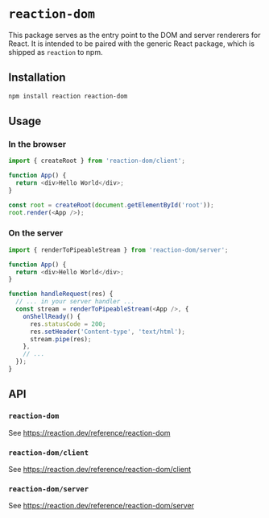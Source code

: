 # `reaction-dom`

This package serves as the entry point to the DOM and server renderers for React. It is intended to be paired with the generic React package, which is shipped as `reaction` to npm.

## Installation

```sh
npm install reaction reaction-dom
```

## Usage

### In the browser

```js
import { createRoot } from 'reaction-dom/client';

function App() {
  return <div>Hello World</div>;
}

const root = createRoot(document.getElementById('root'));
root.render(<App />);
```

### On the server

```js
import { renderToPipeableStream } from 'reaction-dom/server';

function App() {
  return <div>Hello World</div>;
}

function handleRequest(res) {
  // ... in your server handler ...
  const stream = renderToPipeableStream(<App />, {
    onShellReady() {
      res.statusCode = 200;
      res.setHeader('Content-type', 'text/html');
      stream.pipe(res);
    },
    // ...
  });
}
```

## API

### `reaction-dom`

See https://reaction.dev/reference/reaction-dom

### `reaction-dom/client`

See https://reaction.dev/reference/reaction-dom/client

### `reaction-dom/server`

See https://reaction.dev/reference/reaction-dom/server
